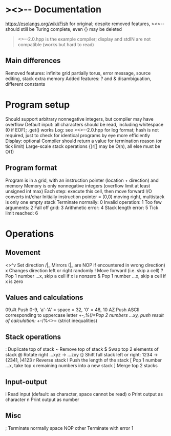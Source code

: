 # ><>-- Documentation
https://esolangs.org/wiki/Fish for original; despite removed features, ><>-- should still be Turing complete, even {} may be deleted
><>--2.0.hpp is the example compiler; display and stdIN are not compatible (works but hard to read)

## Main differences
Removed features: infinite grid partially torus, error message, source editing, stack extra memory
Added features: ? and & disambiguation, different constants

# Program setup
Should support arbitrary nonnegative integers, but compiler may have overflow
Default input: all characters should be read, including whitespace (0 if EOF); .get() works
Log: see ><>--2.0.hpp for log format; hash is not required, just to check for identical programs by eye more efficiently
Display: optional   Compiler should return a value for termination reason (or tick limit)
Large-scale stack operations {}r[] may be O(n), all else must be O(1)

## Program format
Program is in a grid, with an instruction pointer (location + direction) and memory
Memory is only nonnegative integers (overflow limit at least unsigned int max)
Each step: execute this cell, then move forward
I/O converts int/char
Initially instruction pointer = (0,0) moving right, multistack is only one empty stack
Terminate normally: 0
Invalid operation: 1
Too few arguments: 2
Fall off grid: 3
Arithmetic error: 4
Stack length error: 5
Tick limit reached: 6

# Operations
## Movement
<>^v    Set direction
/\|_    Mirrors (|_ are NOP if encountered in wrong direction)
x       Changes direction left or right randomly
!       Move forward (i.e. skip a cell)
?       Pop 1 number ...x, skip a cell if x is nonzero
&       Pop 1 number ...x, skip a cell if x is zero
## Values and calculations
09.#t   Push 0-9, 'a'-'A' = space = 32, '0' = 48, 10
AZ      Push ASCII corresponding to uppercase letter
+-*,%()=Pop 2 numbers ...xy, push result of calculation: +-*/%<>= (strict inequalities)
## Stack operations
:       Duplicate top of stack
~       Remove top of stack
$       Swap top 2 elements of stack
@       Rotate right ...xyz -> ...zxy
{}      Shift full stack left or right: 1234 -> {2341, }4123
r       Reverse stack
l       Push the length of the stack
[       Pop 1 number ...x, take top x remaining numbers into a new stack
]       Merge top 2 stacks
## Input-output
i       Read input (default: as character, space cannot be read)
o       Print output as character
n       Print output as number
## Misc
;       Terminate normally
space   NOP
other   Terminate with error 1
